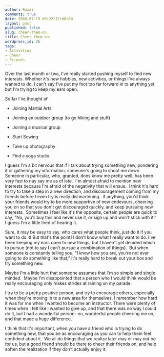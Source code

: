 ```yaml
---
author: Roxxi
comments: true
date: 2008-07-19 09:22:17+00:00
layout: post
published: false
slug: cheer-them-on
title: Cheer them on!
wordpress_id: 26
tags:
- Activities
- Cheer
- Friends
---
```


Over the last month or two, I've really started pushing myself to find new interests. Whether it's new hobbies, new activities, or things I've always wanted to do. I can't say I've put my foot too far forward in to anything yet, but I'm trying to keep my ears open.

So far I've thought of



	
  * Joining Martial Arts

	
  * Joining an outdoor group (to go hiking and stuff)

	
  * Joining a musical group

	
  * Start Sewing

	
  * Take up photography

	
  * Find a yoga studio


I guess I'm a bit nervous that if I talk about trying something new, pondering it or gathering my information, someone's going to shoot me down.  Someone in particular, who, granted, does know me pretty well, has been very fast to nay say me as of late.  I'm almost afraid to mention new interests because I'm afraid of the negativity that will ensue.  I think it's hard to try to take a step in a new direction, and discouragement coming from my friends before I even try is really disheartening.  If anything, you'd think your friends would try to be more supportive of new endevours, cheering you on so that you don't get discouraged quickly, and keep pursuing new interests.  Sometimes I feel like it's the opposite, certain people are quick to say, "No, you'll buy this and never use it, or sign up and won't stick with it."  I guess I'm a little tired of hearing it.

Sure, it may be easy to say, who cares what people think, just do it if you want to do it! But that's the point! I don't know what I really want to do. I've been keeping my ears open to new things, but I haven't yet decided which to pursue (not to say I can't pursue a combination of things).  But when someone is constantly telling you, "I know how you are, you're not ever going to do something like that," it's really hard to break out your box and try something new.

Maybe I'm a little hurt that someone assumes that I'm so simple and single minded.  Maybe I'm disappointed that a person who I would think would be really encouraging only makes strides at raining on my parade.

I try to be a pretty positive person, and try to encourage others, especially when they're moving in to a new area for themselves. I remember how hard it was for me when I wanted to become an instructor. There were plenty of times when I felt like I wanted to give up, and that there was no way I could do it, but I had a wonderful person- no, wonderful people cheering me on, and that made a huge difference.

I think that it's important, when you have a friend who is trying to do something new, that you be as encouraging as you can to help them feel confident about it.  We all do things that we realize later may or may not be for us, but a good friend should be there to cheer their friends on, and help soften the realization if they don't actually enjoy it.

